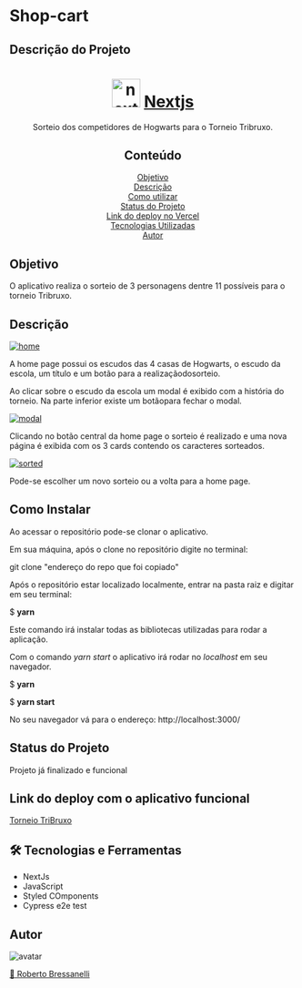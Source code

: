 # Shop-cart

## Descrição do Projeto

<h1 align="center">
    <a href="https://ibb.co/wKc3pk9">
        <img src="https://i.ibb.co/wKc3pk9/next.png" alt="next" border="0" width="50"></a>
    <a href="https://nextjs.org/">Nextjs</a>
</h1>
<p align="center">Sorteio dos competidores de Hogwarts para o Torneio Tribruxo.</p>

<h2 align="center">Conteúdo</h2>

<p align="center">
  <a href="#objetivo">Objetivo</a> <br />
  <a href="#description">Descrição</a> <br />
  <a href="#use">Como utilizar</a> <br />
  <a href="#status">Status do Projeto</a> <br />
  <a href="#deploy">Link do deploy no Vercel</a> <br />
  <a href="#tech">Tecnologias Utilizadas</a> <br />
  <a href="#author">Autor</a> <br />
</p>

<h2 id="objetivo">Objetivo</h2>

O aplicativo realiza o sorteio de 3 personagens dentre 11 possíveis para o torneio Tribruxo.

<h2 id="description">Descrição</h2>

<a href="https://ibb.co/t3P1SJY"><img src="https://i.ibb.co/t3P1SJY/home.png" alt="home" border="0"></a> 

A home page possui os escudos das 4 casas de Hogwarts, o escudo da escola, um título e um botão para a realizaçãodosorteio.

Ao clicar sobre o escudo da escola um modal é exibido com a história do torneio. Na parte inferior existe um botãopara fechar o modal.

<a href="https://ibb.co/xzrmwJg"><img src="https://i.ibb.co/xzrmwJg/modal.png" alt="modal" border="0"></a>

Clicando no botão central da home page o sorteio é realizado e uma nova página é exibida com os 3 cards contendo os caracteres sorteados.


<a href="https://ibb.co/FYCwC3k"><img src="https://i.ibb.co/FYCwC3k/sorted.png" alt="sorted" border="0"></a>

Pode-se escolher um novo sorteio ou a volta para a home page.

<h2 id="use">Como Instalar</h2>

Ao acessar o repositório pode-se clonar o aplicativo.

Em sua máquina, após o clone no repositório digite no terminal:

git clone "endereço do repo que foi copiado"

Após o repositório estar localizado localmente, entrar na pasta raiz e digitar em seu terminal:

$ **yarn**

Este comando irá instalar todas as bibliotecas utilizadas para rodar a aplicação.

Com o comando *yarn start* o aplicativo irá rodar no *localhost* em seu navegador.

$ **yarn**

$ **yarn start**

No seu navegador vá para o endereço:  http://localhost:3000/

<h2 id="status">Status do Projeto</h2>
<p>Projeto já finalizado e funcional</p>

<h2 id="deploy">Link do deploy com o aplicativo funcional</h2>
<p><a href="https://torneio-tribruxo-zeta.vercel.app/">Torneio TriBruxo</a></p>

<h2 id="tech">🛠 Tecnologias e Ferramentas</h2>
<ul>
  <li>NextJs</li>
  <li>JavaScript</li> 
  <li>Styled COmponents</li>
  <li>Cypress e2e test</li>
</ul>


<h2 id="author">Autor</h2>

<div>
  <img src="https://avatars.githubusercontent.com/u/79763201?s=96&v=4" alt="avatar" />
</div>

<a href="https://www.linkedin.com/in/robertobressanelli/"> 🚀 Roberto Bressanelli</a>
